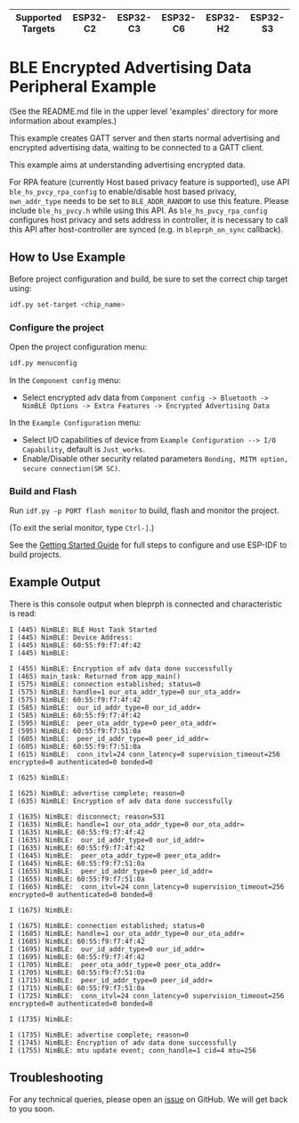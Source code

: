 | Supported Targets | ESP32-C2 | ESP32-C3 | ESP32-C6 | ESP32-H2 | ESP32-S3 |
| ----------------- | -------- | -------- | -------- | -------- | -------- |

# BLE Encrypted Advertising Data Peripheral Example

(See the README.md file in the upper level 'examples' directory for more information about examples.)

This example creates GATT server and then starts normal advertising and encrypted advertising data, waiting to be connected to a GATT client.

This example aims at understanding advertising encrypted data.

For RPA feature (currently Host based privacy feature is supported), use API `ble_hs_pvcy_rpa_config` to enable/disable host based privacy, `own_addr_type` needs to be set to `BLE_ADDR_RANDOM` to use this feature. Please include `ble_hs_pvcy.h` while using this API. As `ble_hs_pvcy_rpa_config` configures host privacy and sets address in controller, it is necessary to call this API after host-controller are synced (e.g. in `bleprph_on_sync` callback).

## How to Use Example

Before project configuration and build, be sure to set the correct chip target using:

```bash
idf.py set-target <chip_name>
```

### Configure the project

Open the project configuration menu:

```bash
idf.py menuconfig
```
In the `Component config` menu:

* Select encrypted adv data from `Component config -> Bluetooth -> NimBLE Options -> Extra Features -> Encrypted Advertising Data`

In the `Example Configuration` menu:

* Select I/O capabilities of device from `Example Configuration --> I/O Capability`, default is `Just_works`.
* Enable/Disable other security related parameters `Bonding, MITM option, secure connection(SM SC)`.

### Build and Flash

Run `idf.py -p PORT flash monitor` to build, flash and monitor the project.

(To exit the serial monitor, type ``Ctrl-]``.)

See the [Getting Started Guide](https://idf.espressif.com/) for full steps to configure and use ESP-IDF to build projects.

## Example Output

There is this console output when bleprph is connected and characteristic is read:

```
I (445) NimBLE: BLE Host Task Started
I (445) NimBLE: Device Address:
I (445) NimBLE: 60:55:f9:f7:4f:42
I (445) NimBLE:

I (455) NimBLE: Encryption of adv data done successfully
I (465) main_task: Returned from app_main()
I (575) NimBLE: connection established; status=0
I (575) NimBLE: handle=1 our_ota_addr_type=0 our_ota_addr=
I (575) NimBLE: 60:55:f9:f7:4f:42
I (585) NimBLE:  our_id_addr_type=0 our_id_addr=
I (585) NimBLE: 60:55:f9:f7:4f:42
I (595) NimBLE:  peer_ota_addr_type=0 peer_ota_addr=
I (595) NimBLE: 60:55:f9:f7:51:0a
I (605) NimBLE:  peer_id_addr_type=0 peer_id_addr=
I (605) NimBLE: 60:55:f9:f7:51:0a
I (615) NimBLE:  conn_itvl=24 conn_latency=0 supervision_timeout=256 encrypted=0 authenticated=0 bonded=0

I (625) NimBLE:

I (625) NimBLE: advertise complete; reason=0
I (635) NimBLE: Encryption of adv data done successfully

I (1635) NimBLE: disconnect; reason=531
I (1635) NimBLE: handle=1 our_ota_addr_type=0 our_ota_addr=
I (1635) NimBLE: 60:55:f9:f7:4f:42
I (1635) NimBLE:  our_id_addr_type=0 our_id_addr=
I (1635) NimBLE: 60:55:f9:f7:4f:42
I (1645) NimBLE:  peer_ota_addr_type=0 peer_ota_addr=
I (1645) NimBLE: 60:55:f9:f7:51:0a
I (1655) NimBLE:  peer_id_addr_type=0 peer_id_addr=
I (1655) NimBLE: 60:55:f9:f7:51:0a
I (1665) NimBLE:  conn_itvl=24 conn_latency=0 supervision_timeout=256 encrypted=0 authenticated=0 bonded=0

I (1675) NimBLE:

I (1675) NimBLE: connection established; status=0
I (1685) NimBLE: handle=1 our_ota_addr_type=0 our_ota_addr=
I (1685) NimBLE: 60:55:f9:f7:4f:42
I (1695) NimBLE:  our_id_addr_type=0 our_id_addr=
I (1695) NimBLE: 60:55:f9:f7:4f:42
I (1705) NimBLE:  peer_ota_addr_type=0 peer_ota_addr=
I (1705) NimBLE: 60:55:f9:f7:51:0a
I (1715) NimBLE:  peer_id_addr_type=0 peer_id_addr=
I (1715) NimBLE: 60:55:f9:f7:51:0a
I (1725) NimBLE:  conn_itvl=24 conn_latency=0 supervision_timeout=256 encrypted=0 authenticated=0 bonded=0

I (1735) NimBLE:

I (1735) NimBLE: advertise complete; reason=0
I (1745) NimBLE: Encryption of adv data done successfully
I (1755) NimBLE: mtu update event; conn_handle=1 cid=4 mtu=256

```

## Troubleshooting

For any technical queries, please open an [issue](https://github.com/espressif/esp-idf/issues) on GitHub. We will get back to you soon.
